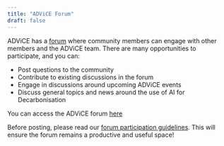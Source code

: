 ```yaml
---
title: "ADViCE Forum"
draft: false
---
```


ADViCE has a [forum](https://github.com/alan-turing-institute/ADViCE/discussions) where community members can engage with other members and the ADViCE team. There are many opportunities to participate, and you can: 
- Post questions to the community
- Contribute to existing discussions in the forum
- Engage in discussions around upcoming ADViCE events
- Discuss general topics and news around the use of AI for Decarbonisation

You can access the ADViCE forum [here](https://github.com/alan-turing-institute/ADViCE/discussions)

Before posting, please read our [forum participation guidelines](https://alan-turing-institute.github.io/ADViCE/advice-forum/forum-contribution-guidelines/). This will ensure the forum remains a productive and useful space!
